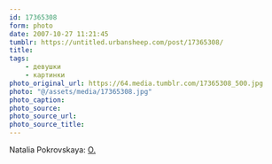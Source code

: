 ```yaml
---
id: 17365308
form: photo
date: 2007-10-27 11:21:45
tumblr: https://untitled.urbansheep.com/post/17365308/
title:
tags:
    - девушки
    - картинки
photo_original_url: https://64.media.tumblr.com/17365308_500.jpg
photo: "@/assets/media/17365308.jpg"
photo_caption:
photo_source:
photo_source_url:
photo_source_title:
---
```


<p>Natalia Pokrovskaya: <a href="http://www.flickr.com/photos/shane_tracey/1677093708/in/pool-ru/">O.</a></p>
